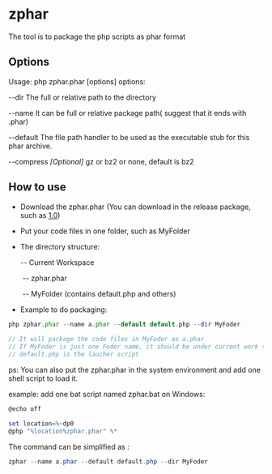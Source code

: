 # zphar
The tool is to package the php scripts as phar format



## Options

Usage: php zphar.phar [options]
options:

  --dir           The full or relative path to the directory

  --name          It can be full or relative package path( suggest that it ends with .phar)

  --default       The file path handler to be used as the executable stub for this phar archive.

  --compress      *[Optional]*  gz or bz2 or none, default is bz2



## How to use
- Download the zphar.phar (You can download in the release package, such as [1.0](https://github.com/peterziv/zphar/releases/download/1.0/zphar.phar))

- Put your code files in one folder, such as MyFolder

- The directory structure:

  -- Current Workspace

  ​	-- zphar.phar

  ​	-- MyFolder (contains default.php and others)

- Example to do packaging:


```php
php zphar.phar --name a.phar --default default.php --dir MyFoder
  
// It will package the code files in MyFoder as a.phar
// If MyFoder is just one Foder name, it should be under current work space -- the directionary to execute the command.
// default.php is the laucher script
```

ps: You can also put the zphar.phar in the system environment and add one shell script to load it.

example: add one bat script named zphar.bat on Windows:

```powershell
@echo off

set location=%~dp0
@php "%location%zphar.phar" %*
```

The command can be simplified as :

```powershell
zphar --name a.phar --default default.php --dir MyFoder
```





